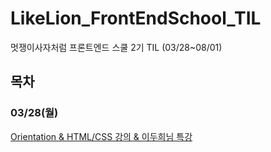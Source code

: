 # LikeLion_FrontEndSchool_TIL
멋쟁이사자처럼 프론트엔드 스쿨 2기 TIL (03/28~08/01)

## 목차

### 03/28(월)
[Orientation & HTML/CSS 강의 & 이두희님 특강](#0328readme.md)
